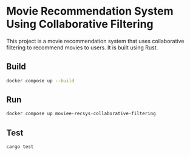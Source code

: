 # Movie Recommendation System Using Collaborative Filtering

This project is a movie recommendation system that uses collaborative filtering to recommend movies to users. It is built using Rust.


## Build

```bash
docker compose up --build
```

## Run

```bash
docker compose up moviee-recsys-collaborative-filtering
```

## Test

```bash
cargo test
```